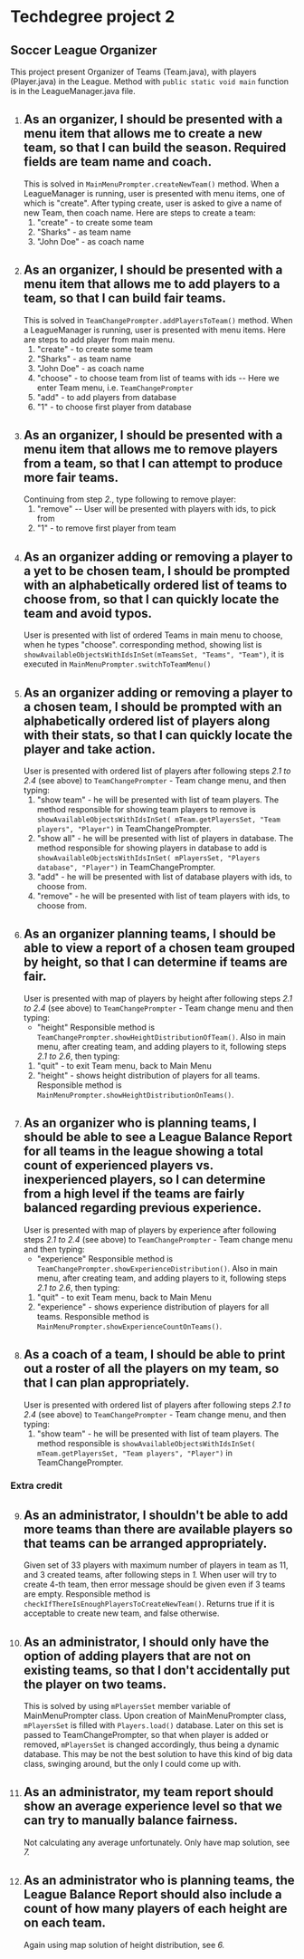 # Techdegree project 2 
## Soccer League Organizer
This project present Organizer of Teams (Team.java), with players
(Player.java) in the League. Method with `public static void main` 
function is in the LeagueManager.java file. 

1.  As an organizer, I should be presented with a menu item that allows 
    me to create a new team, so that I can build the season.
    Required fields are team name and coach. 
    --
    This is solved in `MainMenuPrompter.createNewTeam()` method. When
    a LeagueManager is running, user is presented with menu items, 
    one of which is "create". After typing create, user is asked to
    give a name of new Team, then coach name. Here are steps to create
    a team:
    1. "create" - to create some team
    2. "Sharks" - as team name
    3. "John Doe" - as coach name
2.  As an organizer, I should be presented with a menu item that allows 
    me to add players to a team, so that I can build fair teams.
    --
    This is solved in `TeamChangePrompter.addPlayersToTeam()` method.
    When a LeagueManager is running, user is presented with menu items.
    Here are steps to add player from main menu.
    1. "create" - to create some team
    2. "Sharks" - as team name
    3. "John Doe" - as coach name
    4. "choose" - to choose team from list of teams with ids
    -- Here we enter Team menu, i.e. `TeamChangePrompter`
    5. "add" - to add players from database
    6. "1" - to choose first player from database
3.  As an organizer, I should be presented with a menu item that allows 
    me to remove players from a team, so that I can attempt to produce 
    more fair teams.
    --
    Continuing from step *2.*, type following to remove player:
    1. "remove"
    -- User will be presented with players with ids, to pick from
    2. "1" - to remove first player from team
4.  As an organizer adding or removing a player to a yet to be chosen 
    team, I should be prompted with an alphabetically ordered list of 
    teams to choose from, so that I can quickly locate the team and 
    avoid typos.
    -- 
    User is presented with list of ordered Teams in main menu to 
    choose, when he types "choose". corresponding method, showing list 
    is `showAvailableObjectsWithIdsInSet(mTeamsSet, "Teams", "Team")`,
    it is executed in `MainMenuPrompter.switchToTeamMenu()`
5.  As an organizer adding or removing a player to a chosen team, I 
    should be prompted with an alphabetically ordered list of players 
    along with their stats, so that I can quickly locate the player 
    and take action.
    -- 
    User is presented with ordered list of players after following
    steps *2.1 to 2.4* (see above) to `TeamChangePrompter` - Team
    change menu, and then typing:
    1. "show team" - he will be presented with list of team players. 
    The method responsible for showing team players to remove is 
    `showAvailableObjectsWithIdsInSet(
    mTeam.getPlayersSet, "Team players", "Player")` in 
    TeamChangePrompter.
    2. "show all"  - he will be presented with list of players
    in database.
    The method responsible for showing players in database to add is 
    `showAvailableObjectsWithIdsInSet(
    mPlayersSet, "Players database", "Player")` in TeamChangePrompter.
    3. "add" - he will be presented with list of database players with 
    ids, to choose from.
    4. "remove" - he will be presented with list of team players with 
    ids, to choose from.
6.  As an organizer planning teams, I should be able to view a report 
    of a chosen team grouped by height, so that I can determine if 
    teams are fair.
    --
    User is presented with map of players by height after following
    steps *2.1 to 2.4* (see above) to `TeamChangePrompter` - Team
    change menu and then typing:
    - "height"
    Responsible method is 
    `TeamChangePrompter.showHeightDistributionOfTeam()`.
    Also in main menu, after creating team, and adding players to it,
    following steps *2.1 to 2.6*, then typing:
    1. "quit" - to exit Team menu, back to Main Menu
    2. "height" - shows height distribution of players for all
    teams.
    Responsible method is 
    `MainMenuPrompter.showHeightDistributionOnTeams()`.
7.  As an organizer who is planning teams, I should be able to see a 
    League Balance Report for all teams in the league showing a total 
    count of experienced players vs. inexperienced players, so I can 
    determine from a high level if the teams are fairly balanced 
    regarding previous experience.
    --
    User is presented with map of players by experience after following
    steps *2.1 to 2.4* (see above) to `TeamChangePrompter` - Team
    change menu and then typing:
    - "experience"
    Responsible method is 
    `TeamChangePrompter.showExperienceDistribution()`.
    Also in main menu, after creating team, and adding players to it,
    following steps *2.1 to 2.6*, then typing:
    1. "quit" - to exit Team menu, back to Main Menu
    2. "experience" - shows experience distribution of players for all
    teams.
    Responsible method is 
    `MainMenuPrompter.showExperienceCountOnTeams()`.
8.  As a coach of a team, I should be able to print out a roster of 
    all the players on my team, so that I can plan appropriately. 
    -- 
    User is presented with ordered list of players after following
    steps *2.1 to 2.4* (see above) to `TeamChangePrompter` - Team
    change menu, and then typing:
    1. "show team" - he will be presented with list of team players. 
    The method responsible is 
    `showAvailableObjectsWithIdsInSet(
    mTeam.getPlayersSet, "Team players", "Player")` in 
    TeamChangePrompter.
### Extra credit 
9.  As an administrator, I shouldn't be able to add more teams than 
    there are available players so that teams can be arranged 
    appropriately.
    --
    Given set of 33 players with maximum number of players in team
    as 11, and 3 created teams, after following steps in *1.*
    When user will try to create 4-th team, then error message should be 
    given even if 3 teams are empty.
    Responsible method is 
    `checkIfThereIsEnoughPlayersToCreateNewTeam()`. Returns true if it
    is acceptable to create new team, and false otherwise.
10. As an administrator, I should only have the option of adding 
    players that are not on existing teams, so that I don't 
    accidentally put the player on two teams.
    --
    This is solved by using `mPlayersSet` member variable of 
    MainMenuPrompter class. Upon creation of MainMenuPrompter class, 
    `mPlayersSet` is filled with `Players.load()` database. Later on 
    this set is passed to TeamChangePrompter, so that when player 
    is added or removed, `mPlayersSet` is changed accordingly, thus
    being a dynamic database. This may be not the best solution to 
    have this kind of big data class, swinging around, but the only I 
    could come up with.
11. As an administrator, my team report should show an average 
    experience level so that we can try to manually balance fairness.
    --
    Not calculating any average unfortunately. Only have map solution,
    see *7.*
12. As an administrator who is planning teams, the League Balance 
    Report should also include a count of how many players of each 
    height are on each team.
    --
    Again using map solution of height distribution, see *6.*
    
